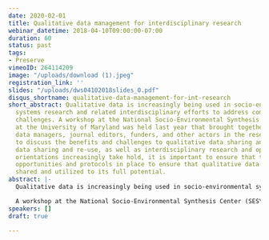 ```yaml
---
date: 2020-02-01
title: Qualitative data management for interdisciplinary research
webinar_datetime: 2018-04-10T09:00:00-07:00
duration: 60
status: past
tags:
- Preserve
vimeoID: 264114209
image: "/uploads/download (1).jpeg"
registration_link: ''
slides: "/uploads/dws04102018slides_0.pdf"
disqus_shortname: qualitative-data-management-for-int-research
short_abstract: Qualitative data is increasingly being used in socio-environmental
  systems research and related interdisciplinary efforts to address complex sustainability
  challenges. A workshop at the National Socio-Environmental Synthesis Center (SESYNC)
  at the University of Maryland was held last year that brought together researchers,
  data managers, journal editors, funders, and other actors in the research data ecosystem
  to discuss the benefits and challenges to qualitative data sharing and re-use. s
  data sharing and re-use, as well as interdisciplinary research and open science
  orientations increasingly take hold, it is important to ensure that there are resources,
  opportunities and protocols in place to ensure that qualitative data is managed,
  shared and utilized to its full potential.
abstract: |-
  Qualitative data is increasingly being used in socio-environmental systems research and related interdisciplinary efforts to address complex sustainability challenges. There are many scientific, descriptive and material benefits to be gained from sharing and re-using qualitative data, some of which reflect the broader push toward open science, and some of which are unique to qualitative research traditions. However, although open data availability is increasingly becoming an expectation in many fields and methodological approaches that work on interdisciplinary topics, there remain many challenges associated the sharing and re-use of qualitative data in particular.

  A workshop at the National Socio-Environmental Synthesis Center (SESYNC) at the University of Maryland was held last year that brought together researchers, data managers, journal editors, funders, and other actors in the research data ecosystem to discuss the benefits and challenges to qualitative data sharing and re-use. The outcome of this meeting and subsequent collaborative work was a comprehensive white paper, as well as a series of two-page recommendation guides for how specific types of actors can support and facilitate improved qualitative data management and increase qualitative data sharing and re-use. These resources are meant to provide a common starting point for the entire research community to better identify the specific challenges associated with different aspects of qualitative data management, as well as to offer concrete actions that specific types of actors can take. As data sharing and re-use, as well as interdisciplinary research and open science orientations increasingly take hold, it is important to ensure that there are resources, opportunities and protocols in place to ensure that qualitative data is managed, shared and utilized to its full potential.
speakers: []
draft: true

---
```

